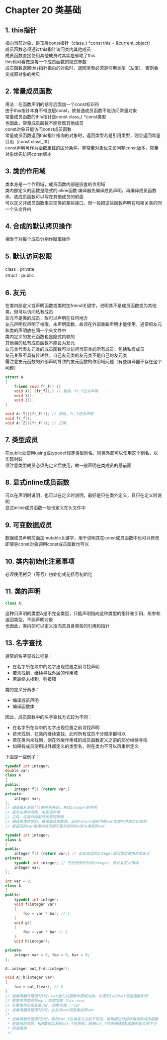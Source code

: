 # Chapter 20 类基础

## 1. this指针

指向当前对象，是顶层const指针（class_t *const this = &current_object）  
成员函数必须通过this指针访问类内其他成员  
成员函数直接使用其他成员时其实是省略了this  
this也可看做是每一个成员函数的隐式参数  
成员函数返回this指针指向的对象时，返回类型必须是引用类型（左值），否则会变成原对象的拷贝

## 2. 常量成员函数

用法：在函数声明的括号后面加一个const标识符  
由于this指针本身不带底层const，故普通成员函数不能访问常量对象  
常量成员函数的this指针是const class_t *const类型  
也因此，常量成员函数不能修改其他成员  
const对象只能访问const成员函数  
常量成员函数返回this指针指向的对象时，返回类型若是引用类型，则会返回常量引用（const class_t&）  
const声明可作为函数重载的区分条件，非常量对象优先访问非const版本，常量对象优先访问const版本

## 3. 类的作用域

类本身是一个作用域，成员函数内部是嵌套的作用域  
类内部定义的函数是隐式的inline函数
编译器先编译成员声明，再编译成员函数体，故成员函数可以写在其他成员的前面  
可以定义非成员函数来实现类的某些接口，但一般把这些函数声明在和相关类的同一个头文件内

## 4. 合成的默认拷贝操作

相当于对每个成员分别作赋值操作

## 5. 默认访问权限

class：private  
struct：public

## 6. 友元

在类内部定义或声明函数或类时加friend关键字，说明其不是成员函数或为其他类，但可以访问私有成员  
友元不是类的成员，故可以声明在任何地方  
友元声明仅声明了权限，未声明函数，故须在外部重新声明才能使用，通常把友元和类的声明放在同一个头文件中  
类内定义的友元函数也是隐式内联的  
其他类的私有成员函数不能设为友元  
友元类代表友元类的成员函数可以访问当前类的所有成员，包括私有成员  
友元关系不具有传递性，自己友元类的友元类不是自己的友元类  
需注意友元函数的外部声明导致的友元函数的作用域问题（有些编译器不存在这个问题）

```C++
struct A
{
    friend void fr_f() {}
    void X() {fr_f();} // 错误，fr_f还未声明
    void Y();
    void Z();
}

void A::Y(){fr_f()}; // 错误，fr_f还未声明
void fr_f();
void A::Z(){fr_f()}; // 正确
```

## 7. 类型成员

在public处使用using或typedef规定类型别名，则类外部可以使用这个别名，以实现封装  
须注意类型成员必须先定义后使用，故一般声明在类成员的最前面

## 8. 显式inline成员函数

可以在声明时说明，也可以在定义时说明，最好是只在类外定义，且只在定义时说明  
显式inline成员函数一般也定义在头文件中

## 9. 可变数据成员

数据成员声明前面加mutable关键字，用于说明其在const成员函数中也可以修改  
即便是const对象调用const成员函数也可以

## 10. 类内初始化注意事项

必须使用拷贝（等号）初始化或花括号初始化

## 11. 类的声明

```C++
class A;
```

这种只声明的类型A是不完全类型，只能声明指向这种类型的指针和引用、形参和返回类型，不能声明对象  
也因此，类内部可以定义指向其自身类型的引用和指针

## 13. 名字查找

通常的名字查找过程是：

- 在名字所在块中的名字出现位置之前寻找声明
- 若未找到，继续寻找外层的作用域
- 若最终未找到，则报错

类的定义分两步：

- 编译成员声明
- 编译函数体

因此，成员函数中的名字查找方式较为不同：

- 在名字所在块中的名字出现位置之前寻找声明
- 若未找到，在类内继续查找，此时所有成员不分顺序都可以
- 若在类内未找到，则在外层作用域的成员函数定义之前的部分继续寻找
- 如果有成员使用过外部定义的类型名，则在类内不可以再重新定义

下面是一些例子：

```C++
typedef int integer;
double var;
class A
{
public:
    integer f() {return var;}
private:
    integer var;
};
// 编译器从发现f()的声明开始，先找integer的声明
// 首先在类内寻找，未发现声明
// 之后，在类外向前寻找发现声明
// 编译完类声明后，编译成员函数体，此时return语句中的var在类内寻找可以找到
// 故返回的var是类内成员而不是外部的double类型的var
```

```C++
typedef int integer;
class A
{
public:
    integer f() {return var;} // 此处左边的integer返回类型使用外层定义
private:
    typedef int integer; // 已经使用过外层integer，故此处定义错误
    integer var;
};
```

```C++
int var = 0;
class A
{
public:
    typedef int integer;
    void f(integer var)
    {
        foo = var * bar; // 1
    }
    void g()
    {
        foo = var * bar // 2
    }
    void h(integer);

private:
    integer var = 0, foo = 0, bar = 0;
};

A::integer out_f(A::integer);

void A::h(integer var)
{
    foo = out_f(var); // 3
}
// 当编译器处理语句1时，var会先从函数作用域内找，故语句1中的var是指函数形参
// 若需使用类成员var，则需写成 this->var
// 若需使用全局变量var，则需写成 ::var
// 当编译器处理语句2时，此处的var则是类成员var
/* 
 * 当编译器处理语句3时，虽然out_f在类定义之前不可见，但根据在外部作用域的成员函数
 * 前面找的规则，h函数可以发现out_f的声明。若把out_f的声明移到h函数的定义的下方
 * 则会报错
 */
```
